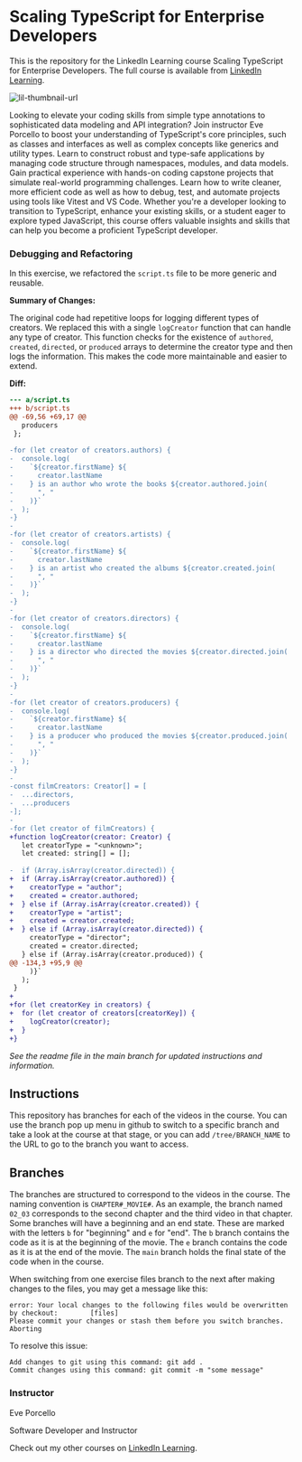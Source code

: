 # Scaling TypeScript for Enterprise Developers
This is the repository for the LinkedIn Learning course Scaling TypeScript for Enterprise Developers. The full course is available from [LinkedIn Learning][lil-course-url].

![lil-thumbnail-url]

Looking to elevate your coding skills from simple type annotations to sophisticated data modeling and API integration? Join instructor Eve Porcello to boost your understanding of TypeScript's core principles, such as classes and interfaces as well as complex concepts like generics and utility types. Learn to construct robust and type-safe applications by managing code structure through namespaces, modules, and data models. Gain practical experience with hands-on coding capstone projects that simulate real-world programming challenges. Learn how to write cleaner, more efficient code as well as how to debug, test, and automate projects using tools like Vitest and VS Code. Whether you're a developer looking to transition to TypeScript, enhance your existing skills, or a student eager to explore typed JavaScript, this course offers valuable insights and skills that can help you become a proficient TypeScript developer.

### Debugging and Refactoring

In this exercise, we refactored the `script.ts` file to be more generic and reusable.

**Summary of Changes:**

The original code had repetitive loops for logging different types of creators. We replaced this with a single `logCreator` function that can handle any type of creator. This function checks for the existence of `authored`, `created`, `directed`, or `produced` arrays to determine the creator type and then logs the information. This makes the code more maintainable and easier to extend.

**Diff:**

```diff
--- a/script.ts
+++ b/script.ts
@@ -69,56 +69,17 @@
   producers
 };
 
-for (let creator of creators.authors) {
-  console.log(
-    `${creator.firstName} ${
-      creator.lastName
-    } is an author who wrote the books ${creator.authored.join(
-      ", "
-    )}`
-  );
-}
-
-for (let creator of creators.artists) {
-  console.log(
-    `${creator.firstName} ${
-      creator.lastName
-    } is an artist who created the albums ${creator.created.join(
-      ", "
-    )}`
-  );
-}
-
-for (let creator of creators.directors) {
-  console.log(
-    `${creator.firstName} ${
-      creator.lastName
-    } is a director who directed the movies ${creator.directed.join(
-      ", "
-    )}`
-  );
-}
-
-for (let creator of creators.producers) {
-  console.log(
-    `${creator.firstName} ${
-      creator.lastName
-    } is a producer who produced the movies ${creator.produced.join(
-      ", "
-    )}`
-  );
-}
-
-const filmCreators: Creator[] = [
-  ...directors,
-  ...producers
-];
-
-for (let creator of filmCreators) {
+function logCreator(creator: Creator) {
   let creatorType = "<unknown>";
   let created: string[] = [];
 
-  if (Array.isArray(creator.directed)) {
+  if (Array.isArray(creator.authored)) {
+    creatorType = "author";
+    created = creator.authored;
+  } else if (Array.isArray(creator.created)) {
+    creatorType = "artist";
+    created = creator.created;
+  } else if (Array.isArray(creator.directed)) {
     creatorType = "director";
     created = creator.directed;
   } else if (Array.isArray(creator.produced)) {
@@ -134,3 +95,9 @@
     )}`
   );
 }
+
+for (let creatorKey in creators) {
+  for (let creator of creators[creatorKey]) {
+    logCreator(creator);
+  }
+}

```

_See the readme file in the main branch for updated instructions and information._
## Instructions
This repository has branches for each of the videos in the course. You can use the branch pop up menu in github to switch to a specific branch and take a look at the course at that stage, or you can add `/tree/BRANCH_NAME` to the URL to go to the branch you want to access.

## Branches
The branches are structured to correspond to the videos in the course. The naming convention is `CHAPTER#_MOVIE#`. As an example, the branch named `02_03` corresponds to the second chapter and the third video in that chapter. 
Some branches will have a beginning and an end state. These are marked with the letters `b` for "beginning" and `e` for "end". The `b` branch contains the code as it is at the beginning of the movie. The `e` branch contains the code as it is at the end of the movie. The `main` branch holds the final state of the code when in the course.

When switching from one exercise files branch to the next after making changes to the files, you may get a message like this:

    error: Your local changes to the following files would be overwritten by checkout:        [files]
    Please commit your changes or stash them before you switch branches.
    Aborting

To resolve this issue:
	
    Add changes to git using this command: git add .
	Commit changes using this command: git commit -m "some message"

### Instructor

Eve Porcello

Software Developer and Instructor
                            

Check out my other courses on [LinkedIn Learning](https://www.linkedin.com/learning/instructors/eve-porcello?u=104).

[0]: # (Replace these placeholder URLs with actual course URLs)

[lil-course-url]: https://www.linkedin.com/learning/scaling-typescript-for-enterprise-developers
[lil-thumbnail-url]: https://media.licdn.com/dms/image/D560DAQEeMPcfs0dGbw/learning-public-crop_675_1200/0/1722894799475?e=2147483647&v=beta&t=tqgy75zFHsjx6sVjBHTQRFtRBCkxiKUy1vm04UfqGqg
